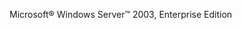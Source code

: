 <Token xmlns:xlink="http://www.w3.org/1999/xlink">Microsoft® Windows Server™ 2003, Enterprise Edition</Token>